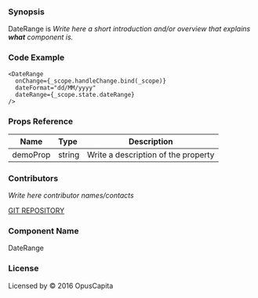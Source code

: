 ### Synopsis

DateRange is 
*Write here a short introduction and/or overview that explains **what** component is.*

### Code Example

```
<DateRange
  onChange={_scope.handleChange.bind(_scope)}
  dateFormat="dd/MM/yyyy"
  dateRange={_scope.state.dateRange}
/>
```

### Props Reference

| Name                          | Type                  | Description                                                |
| ------------------------------|:----------------------| -----------------------------------------------------------|
| demoProp | string | Write a description of the property |

### Contributors
*Write here contributor names/contacts*

[GIT REPOSITORY](http://buildserver.jcatalog.com/gitweb/?p=js-react-application-generator.git)

### Component Name

DateRange

### License

Licensed by © 2016 OpusCapita

